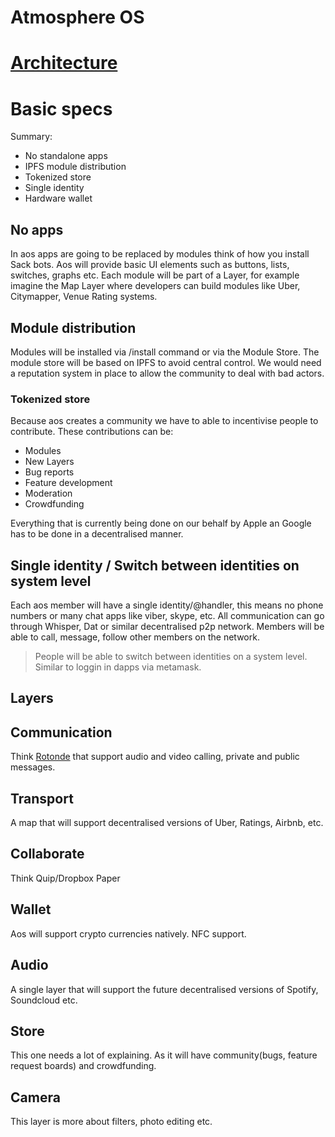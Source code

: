 # Atmosphere OS
# [Architecture](https://github.com/Embrace-clarity/atmosphere-os/blob/master/architecture.md)
# Basic specs
Summary:
- No standalone apps
- IPFS module distribution
- Tokenized store
- Single identity
- Hardware wallet

## No apps
In aos apps are going to be replaced by modules think of how you install Sack bots. Aos will provide basic UI elements such as buttons, lists, switches, graphs etc. Each module will be part of a Layer, for example imagine the Map Layer where developers can build modules like Uber, Citymapper, Venue Rating systems.
## Module distribution
Modules will be installed via /install command or via the Module Store. The module store will be based on IPFS to avoid central control. We would need a reputation system in place to allow the community to deal with bad actors.
### Tokenized store
Because aos creates a community we have to able to incentivise people to contribute. These contributions can be:
- Modules
- New Layers
- Bug reports
- Feature development
- Moderation
- Crowdfunding 

Everything that is currently being done on our behalf by Apple an Google has to be done in a decentralised manner.

## Single identity / Switch between identities on system level
Each aos member will have a single identity/@handler, this means no phone numbers or many chat apps like viber, skype, etc. All communication can go through Whisper, Dat or similar decentralised p2p network. Members will be able to call, message, follow other members on the network.
> People will be able to switch between identities on a system level. Similar to loggin in dapps via metamask.
## Layers
## Communication
Think [Rotonde](https://github.com/rotonde) that support audio and video calling, private and public messages.
## Transport
A map that will support decentralised versions of Uber, Ratings, Airbnb, etc.
## Collaborate
Think Quip/Dropbox Paper
## Wallet
Aos will support crypto currencies natively. NFC support.
## Audio
A single layer that will support the future decentralised versions of Spotify, Soundcloud etc. 
## Store
This one needs a lot of explaining. As it will have community(bugs, feature request boards) and crowdfunding.
## Camera
This layer is more about filters, photo editing etc.
